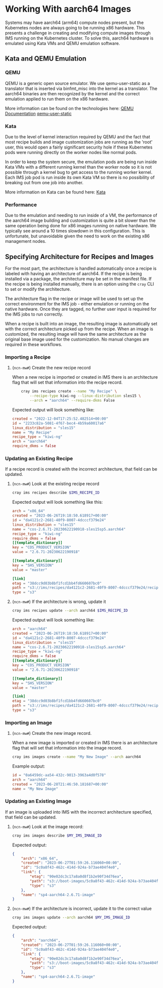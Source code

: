 # Working With aarch64 Images

Systems may have aarch64 (arm64) compute nodes present, but the Kubernetes nodes are always going to be running
x86 hardware. This presents a challenge in creating and modifying compute images through IMS running on the
Kubernetes cluster. To solve this, aarch64 hardware is emulated using Kata VMs and QEMU emulation software.

## Kata and QEMU Emulation

### QEMU

QEMU is a generic open source emulator. We use qemu-user-static as a translator that is inserted via binfmt_misc
into the kernel as a translator. The aarch64 binaries are then recognized by the kernel and the correct emulation
applied to run them on the x86 hardware.

More information can be found on the technologies here:
[QEMU Documentation](https://www.qemu.org/docs/master/about/index.html)
[qemu-user-static](https://github.com/multiarch/qemu-user-static)

### Kata

Due to the level of kernel interaction required by QEMU and the fact that most recipe builds and image
customization jobs are running as the 'root' user, this would open a fairly significant security hole
if these Kubernetes pods were running directly on the worker nodes like normal pods.

In order to keep the system secure, the emulation pods are being run inside Kata VMs with a different
running kernel than the worker node so it is not possible through a kernel bug to get access to the
running worker kernel. Each IMS job pod is run inside its own Kata VM so there is no possibility of
breaking out from one job into another.

More information on Kata can be found here:
[Kata](https://katacontainers.io/)

### Performance

Due to the emulation and needing to run inside of a VM, the performance of the aarch64 image building and
customization is quite a bit slower than the same operation being done for x86 images running on native
hardware. We typically see around a 10 times slowdown in this configuration. This is unfortunate, but
unavoidable given the need to work on the existing x86 management nodes.

## Specifying Architecture for Recipes and Images

For the most part, the architecture is handled automatically once a recipe is labeled with having an
architecture of aarch64. If the recipe is being installed via a package, the architecture may be set
in the manifest file. If the recipe is being installed manually, there is an option using the `cray` CLI
to set or modify the architecture.

The architecture flag in the recipe or image will be used to set up the correct environment for the IMS
job - either emulation or running on the native hardware. Once they are tagged, no further user input
is required for the IMS jobs to run correctly.

When a recipe is built into an image, the resulting image is automatically set with the correct architecture
picked up from the recipe. When an image is customized, the resulting image will have the same
architecture as the original base image used for the customization. No manual changes are required in
these workflows.

### Importing a Recipe

1. (`ncn-mw#`) Create the new recipe record

    When a new recipe is imported or created in IMS there is an architecture flag that will set that information
    into the recipe record.

    ```bash
        cray ims recipes create --name "My Recipe" \
            --recipe-type kiwi-ng --linux-distribution sles15 \
            --arch = "aarch64" --require-dkms False
    ```

    Expected output will look something like:

    ```toml
    created = "2022-12-04T17:25:52.482514+00:00"
    id = "2233c82a-5081-4f67-bec4-4b59a60017a6"
    linux_distribution = "sles15"
    name = "My Recipe"
    recipe_type = "kiwi-ng"
    arch = "aarch64"
    require_dkms = false
    ```

### Updating an Existing Recipe

If a recipe record is created with the incorrect architecture, that field can be updated.

1. (`ncn-mw#`) Look at the existing recipe record

    ```bash
    cray ims recipes describe $IMS_RECIPE_ID
    ```

    Expected output will look something like this:

    ```toml
    arch = "x86_64"
    created = "2023-06-26T19:18:50.618917+00:00"
    id = "da4121c2-2681-40f9-8007-4dcccf379e24"
    linux_distribution = "sles15"
    name = "cos-2.6.71-20230622190918-sles15sp5.aarch64"
    recipe_type = "kiwi-ng"
    require_dkms = false
    [[template_dictionary]]
    key = "COS_PRODUCT_VERSION"
    value = "2.6.71-20230622190918"

    [[template_dictionary]]
    key = "SHS_VERSION"
    value = "master"

    [link]
    etag = "38dcc9d03b8bf1fcd1bb4fd660607bc0"
    path = "s3://ims/recipes/da4121c2-2681-40f9-8007-4dcccf379e24/recipe.tar.gz"
    type = "s3"
    ```

1. (`ncn-mw#`) If the architecture is wrong, update it

    ```bash
    cray ims recipes update --arch aarch64 $IMS_RECIPE_ID
    ```

    Expected output will look something like:

    ```toml
    arch = "aarch64"
    created = "2023-06-26T19:18:50.618917+00:00"
    id = "da4121c2-2681-40f9-8007-4dcccf379e24"
    linux_distribution = "sles15"
    name = "cos-2.6.71-20230622190918-sles15sp5.aarch64"
    recipe_type = "kiwi-ng"
    require_dkms = false
    [[template_dictionary]]
    key = "COS_PRODUCT_VERSION"
    value = "2.6.71-20230622190918"

    [[template_dictionary]]
    key = "SHS_VERSION"
    value = "master"

    [link]
    etag = "38dcc9d03b8bf1fcd1bb4fd660607bc0"
    path = "s3://ims/recipes/da4121c2-2681-40f9-8007-4dcccf379e24/recipe.tar.gz"
    type = "s3"
    ```

### Importing an Image

1. (`ncn-mw#`) Create the new image record.

    When a new image is imported or created in IMS there is an architecture flag that will set that information
    into the image record.

    ```bash
    cray ims images create --name "My New Image" --arch aarch64
    ```

    Example output:

    ```toml
    id = "0a6459dc-aa54-432c-9013-3963a4d0f578"
    arch = "aarch64"
    created = "2023-06-28T21:46:50.181687+00:00"
    name = "My New Image"
    ```

### Updating an Existing Image

If an image is uploaded into IMS with the incorrect architecture specified, that field can be updated.

1. (`ncn-mw#`) Look at the image record:

    ```bash
    cray ims images describe $MY_IMS_IMAGE_ID
    ```

    Expected output:

    ```json
    {
        "arch": "x86_64",
        "created": "2023-06-27T01:59:26.116060+00:00",
        "id": "5c0a8f43-462c-414d-924a-b73ae404f4e0",
        "link": {
            "etag": "90e02dc3c17a8a0d8f1b2e90f34d76ea",
            "path": "s3://boot-images/5c0a8f43-462c-414d-924a-b73ae404f4e0/manifest.json",
            "type": "s3"
        },
        "name": "sp4-aarch64-2.6.71-image"
    }
    ```

1. (`ncn-mw#`) If the architecture is incorrect, update it to the correct value

    ```bash
    cray ims images update --arch aarch64 $MY_IMS_IMAGE_ID
    ```

    Expected output:

    ```json
    {
        "arch": "aarch64",
        "created": "2023-06-27T01:59:26.116060+00:00",
        "id": "5c0a8f43-462c-414d-924a-b73ae404f4e0",
        "link": {
            "etag": "90e02dc3c17a8a0d8f1b2e90f34d76ea",
            "path": "s3://boot-images/5c0a8f43-462c-414d-924a-b73ae404f4e0/manifest.json",
            "type": "s3"
        },
        "name": "sp4-aarch64-2.6.71-image"
    }
    ```

